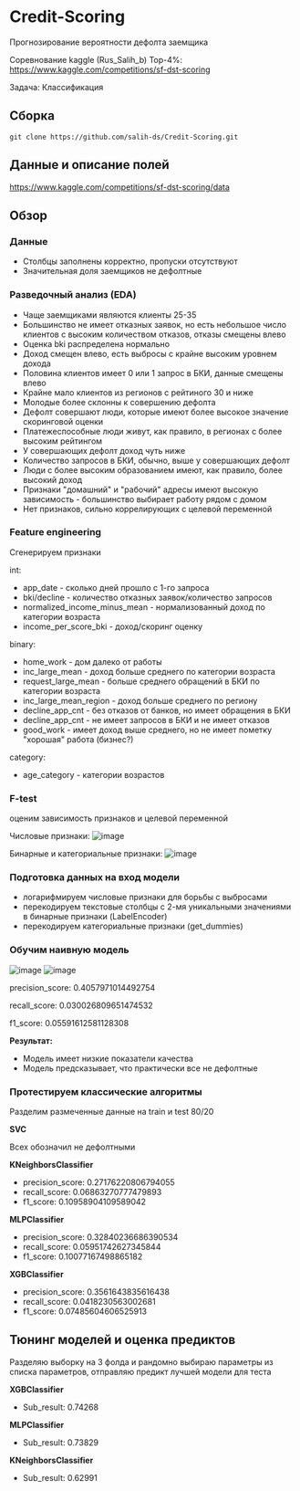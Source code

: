 # Credit-Scoring
Прогнозирование вероятности дефолта заемщика

Соревнование kaggle (Rus_Salih_b) Top-4%: https://www.kaggle.com/competitions/sf-dst-scoring

Задача: Классификация
###
## Сборка
    git clone https://github.com/salih-ds/Credit-Scoring.git

## Данные и описание полей
https://www.kaggle.com/competitions/sf-dst-scoring/data

## Обзор
### Данные
- Столбцы заполнены корректно, пропуски отсутствуют
- Значительная доля заемщиков не дефолтные

### Разведочный анализ (EDA)
- Чаще заемщиками являются клиенты 25-35
- Большинство не имеет отказных заявок, но есть небольшое число клиентов с высоким количеством отказов, отказы смещены влево
- Оценка bki распределена нормально
- Доход смещен влево, есть выбросы с крайне высоким уровнем дохода
- Половина клиентов имеет 0 или 1 запрос в БКИ, данные смещены влево
- Крайне мало клиентов из регионов с рейтиного 30 и ниже
- Молодые более склонны к совершению дефолта
- Дефолт совершают люди, которые имеют более высокое значение скоринговой оценки
- Платежеспособные люди живут, как правило, в регионах с более высоким рейтингом
- У совершающих дефолт доход чуть ниже
- Количество запросов в БКИ, обычно, выше у совершающих дефолт
- Люди с более высоким образованием имеют, как правило, более высокий доход
- Признаки "домашний" и "рабочий" адресы имеют высокую зависимость - большинство выбирает работу рядом с домом
- Нет признаков, сильно коррелирующих с целевой переменной

### Feature engineering
Сгенерируем признаки

int:
- app_date - cколько дней прошло с 1-го запроса
- bki/decline - количество отказных заявок/количество запросов
- normalized_income_minus_mean - нормализованный доход по категории возраста
- income_per_score_bki - доход/скоринг оценку

binary:
- home_work - дом далеко от работы
- inc_large_mean - доход больше среднего по категории возраста
- request_large_mean - больше среднего обращений в БКИ по категории возраста
- inc_large_mean_region - доход больше среднего по региону
- decline_app_cnt - без отказов от банков, но имеет обращения в БКИ
- decline_app_cnt - не имеет запросов в БКИ и не имеет отказов
- good_work - имеет доход выше среднего, но не имеет пометку "хорошая" работа (бизнес?)

category:
- age_category - категории возрастов

### F-test
оценим зависимость признаков и целевой переменной

Числовые признаки:
![image](https://user-images.githubusercontent.com/73405095/196608892-0424712f-9587-4b3c-93f5-650867680f80.png)

Бинарные и категориальные признаки:
![image](https://user-images.githubusercontent.com/73405095/196608930-dcd32f7c-eff3-4b95-8631-49791851d27a.png)

### Подготовка данных на вход модели
- логарифмируем числовые признаки для борьбы с выбросами
- перекодируем текстовые столбцы с 2-мя уникальными значениями в бинарные признаки (LabelEncoder)
- перекодируем категориальные признаки (get_dummies)

### Обучим наивную модель
![image](https://user-images.githubusercontent.com/73405095/196611369-f61ed44f-d2d8-414b-870f-d375306a12c8.png)
![image](https://user-images.githubusercontent.com/73405095/196611989-ed60a17e-1679-4b96-8dbc-237edb4cbc02.png)

precision_score: 0.4057971014492754

recall_score: 0.030026809651474532

f1_score: 0.05591612581128308

**Результат:**
- Модель имеет низкие показатели качества
- Модель предсказывает, что практически все не дефолтные

### Протестируем классические алгоритмы
Разделим размеченные данные на train и test 80/20

**SVC**

Всех обозначил не дефолтными

**KNeighborsClassifier**
- precision_score: 0.27176220806794055
- recall_score: 0.06863270777479893
- f1_score: 0.10958904109589042

**MLPClassifier**
- precision_score: 0.32840236686390534
- recall_score: 0.05951742627345844
- f1_score: 0.10077167498865182

**XGBClassifier**
- precision_score: 0.3561643835616438
- recall_score: 0.0418230563002681
- f1_score: 0.07485604606525913


## Тюнинг моделей и оценка предиктов
Разделяю выборку на 3 фолда и рандомно выбираю параметры из списка параметров, отправляю предикт лучшей модели для теста 

**XGBClassifier**
- Sub_result: 0.74268

**MLPClassifier**
- Sub_result: 0.73829

**KNeighborsClassifier**
- Sub_result: 0.62991

